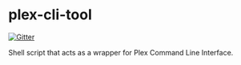 plex-cli-tool
=============

[![Gitter](https://badges.gitter.im/Join%20Chat.svg)](https://gitter.im/joyrida08/plex-cli-tool?utm_source=badge&utm_medium=badge&utm_campaign=pr-badge&utm_content=badge)

Shell script that acts as a wrapper for Plex Command Line Interface.
